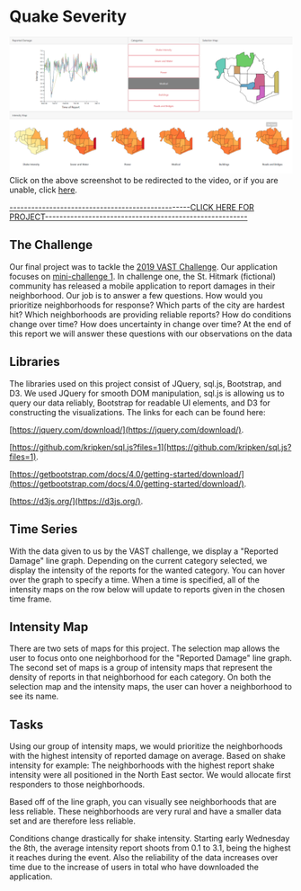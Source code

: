 # Quake Severity
[![ScreenShot](https://github.com/davidcooper1/QuakeSeverity/blob/master/screenshot.PNG)](https://youtu.be/sJwbzOmhm0k)
Click on the above screenshot to be redirected to the video, or if you are unable, click [here](https://youtu.be/sJwbzOmhm0k).

[--------------------------------------------------CLICK HERE FOR PROJECT--------------------------------------------------------](https://davidcooper1.github.io/QuakeSeverity/)

## The Challenge

Our final project was to tackle the [2019 VAST Challenge](https://vast-challenge.github.io/2019/). Our application focuses on [mini-challenge 1](https://vast-challenge.github.io/2019/MC1.html). In challenge one, the St. Hitmark (fictional) community has released a mobile application to report damages in their neighborhood. Our job is to answer a few questions. How would you prioritize neighborhoods for response? Which parts of the city are hardest hit? Which neighborhoods are providing reliable reports? How do conditions change over time? How does uncertainty in change over time? At the end of this report we will answer these questions with our observations on the data

## Libraries

The libraries used on this project consist of JQuery, sql.js, Bootstrap, and D3. We used JQuery for smooth DOM manipulation, sql.js is allowing us to query our data reliably, Bootstrap for readable UI elements, and D3 for constructing the visualizations.
The links for each can be found here:

[https://jquery.com/download/](https://jquery.com/download/).

[https://github.com/kripken/sql.js?files=1](https://github.com/kripken/sql.js?files=1).

[https://getbootstrap.com/docs/4.0/getting-started/download/](https://getbootstrap.com/docs/4.0/getting-started/download/).

[https://d3js.org/](https://d3js.org/).

## Time Series

With the data given to us by the VAST challenge, we display a "Reported Damage" line graph. Depending on the current category selected, we display the intensity of the reports for the wanted category. You can hover over the graph to specify a time. When a time is specified, all of the intensity maps on the row below will update to reports given in the chosen time frame.

## Intensity Map

There are two sets of maps for this project. The selection map allows the user to focus onto one neighborhood for the "Reported Damage" line graph. The second set of maps is a group of intensity maps that represent the density of reports in that neighborhood for each category. On both the selection map and the intensity maps, the user can hover a neighborhood to see its name.

## Tasks

Using our group of intensity maps, we would prioritize the neighborhoods with the highest intensity of reported damage on average. Based on shake intensity for example: The neighborhoods with the highest report shake intensity were all positioned in the North East sector. We would allocate first responders to those neighborhoods.

Based off of the line graph, you can visually see neighborhoods that are less reliable. These neighborhoods are very rural and have a smaller data set and are therefore less reliable.

Conditions change drastically for shake intensity. Starting early Wednesday the 8th, the average intensity report shoots from 0.1 to 3.1, being the highest it reaches during the event. Also the reliability of the data increases over time due to the increase of users in total who have downloaded the application.
